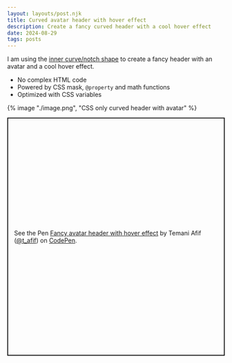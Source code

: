 ```yaml
---
layout: layouts/post.njk
title: Curved avatar header with hover effect
description: Create a fancy curved header with a cool hover effect
date: 2024-08-29
tags: posts
---
```


I am using the [inner curve/notch shape](/inner-curve-notch/) to create a fancy header with an avatar and a cool hover effect.
* No complex HTML code
* Powered by CSS mask, `@property` and math functions
* Optimized with CSS variables

{% image "./image.png", "CSS only curved header with avatar" %}

<p class="codepen" data-height="550" data-default-tab="result" data-slug-hash="oNrMJXL" data-pen-title="Fancy avatar header with hover effect" data-preview="true" data-user="t_afif" style="height: 550px; box-sizing: border-box; display: flex; align-items: center; justify-content: center; border: 2px solid; margin: 1em 0; padding: 1em;">
  <span>See the Pen <a href="https://codepen.io/t_afif/pen/oNrMJXL">
  Fancy avatar header with hover effect</a> by Temani Afif (<a href="https://codepen.io/t_afif">@t_afif</a>)
  on <a href="https://codepen.io">CodePen</a>.</span>
</p>
<script async src="https://cpwebassets.codepen.io/assets/embed/ei.js"></script>
